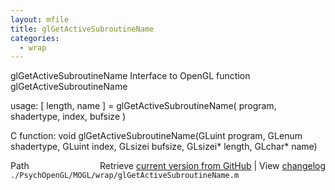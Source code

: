 ```yaml
---
layout: mfile
title: glGetActiveSubroutineName
categories:
  - wrap
---
```


glGetActiveSubroutineName  Interface to OpenGL function glGetActiveSubroutineName

usage:  \[ length, name \] = glGetActiveSubroutineName\( program, shadertype, index, bufsize \)

C function:  void glGetActiveSubroutineName\(GLuint program, GLenum shadertype, GLuint index, GLsizei bufsize, GLsizei\* length, GLchar\* name\)


<div class="code_header" style="text-align:right;">
  <span style="float:left;">Path&nbsp;&nbsp;</span> <span class="counter">Retrieve <a href=
  "https://raw.github.com/Psychtoolbox-3/Psychtoolbox-3/beta/./PsychOpenGL/MOGL/wrap/glGetActiveSubroutineName.m">current version from GitHub</a> | View <a href=
  "https://github.com/Psychtoolbox-3/Psychtoolbox-3/commits/beta/./PsychOpenGL/MOGL/wrap/glGetActiveSubroutineName.m">changelog</a></span>
</div>
<div class="code">
  <code>./PsychOpenGL/MOGL/wrap/glGetActiveSubroutineName.m</code>
</div>
